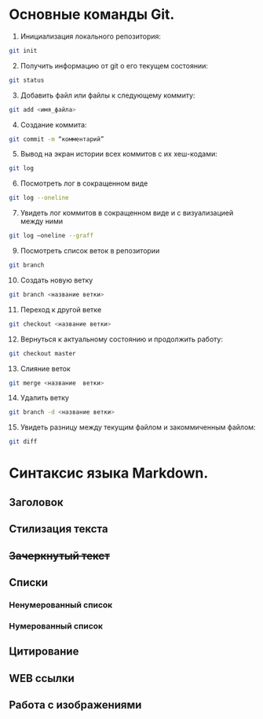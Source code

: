 # Основные команды Git. 
 1. Инициализация локального репозитория: 
```sh 
git init 
``` 
2. Получить информацию от git о его текущем состоянии: 
```sh 
git status 
``` 
3. Добавить файл или файлы к следующему коммиту: 
```sh 
git add <имя_файла> 
``` 
4. Cоздание коммита: 
```sh 
git commit -m “комментарий” 
``` 
5. Вывод на экран истории всех коммитов с их хеш-кодами: 
```sh 
git log 
``` 
6. Посмотреть лог в сокращенном виде 
```sh 
git log --oneline 
``` 
7. Увидеть лог коммитов в сокращенном виде и с визуализацией между ними 
```sh 
git log –oneline --graff 
```
9. Посмотреть список веток в репозитории  
```sh
git branch   
```
10. Создать новую ветку  
```sh
git branch <название ветки>  
```
11. Переход к другой ветке  
```sh
git checkout <название ветки>  
```
12. Вернуться к актуальному состоянию и продолжить работу: 
```sh 
git checkout master 
``` 
13. Слияние веток 
```sh 
git merge <название  ветки>  
``` 
14. Удалить ветку  
```sh
git branch -d <название ветки> 
```
15. Увидеть разницу между текущим файлом и закоммиченным файлом: 
```sh 
git diff 
``` 
# Синтаксис языка Markdown. 
## Заголовок 
## Стилизация текста 
## ~~Зачеркнутый текст~~ 
## Списки 
### Ненумерованный список 
### Нумерованный список 
## Цитирование  
## WEB ссылки 
## Работа с изображениями 